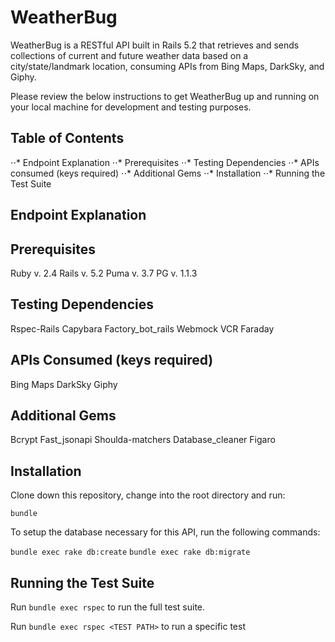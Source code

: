 # WeatherBug

WeatherBug is a RESTful API built in Rails 5.2 that retrieves and sends collections of current and future weather data based on a city/state/landmark location, consuming APIs from Bing Maps, DarkSky, and Giphy.

Please review the below instructions to get WeatherBug up and running on your local machine for development and testing purposes.

## Table of Contents

⋅⋅* Endpoint Explanation
⋅⋅* Prerequisites
⋅⋅* Testing Dependencies
⋅⋅* APIs consumed (keys required)
⋅⋅* Additional Gems
⋅⋅* Installation
⋅⋅* Running the Test Suite

## Endpoint Explanation

## Prerequisites 

Ruby v. 2.4
Rails v. 5.2
Puma v. 3.7
PG v. 1.1.3

## Testing Dependencies

Rspec-Rails
Capybara
Factory_bot_rails
Webmock
VCR
Faraday

## APIs Consumed (keys required)

Bing Maps
DarkSky
Giphy

## Additional Gems

Bcrypt
Fast_jsonapi
Shoulda-matchers
Database_cleaner
Figaro

## Installation
Clone down this repository, change into the root directory and run:

`bundle`

To setup the database necessary for this API, run the following commands:

`bundle exec rake db:create`
`bundle exec rake db:migrate`

## Running the Test Suite

Run `bundle exec rspec` to run the full test suite.

Run `bundle exec rspec <TEST PATH>` to run a specific test

